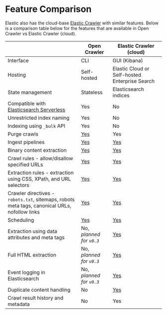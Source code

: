 # Feature Comparison

Elastic also has the cloud-base [Elastic Crawler](https://www.elastic.co/guide/en/enterprise-search/current/crawler.html) with similar features.
Below is a comparison table below for the features that are available in Open Crawler vs Elastic Crawler (cloud).

|                                                                                               | Open Crawler                                        | Elastic Crawler (cloud)                                                                                                            |
|-----------------------------------------------------------------------------------------------|-----------------------------------------------------|------------------------------------------------------------------------------------------------------------------------------------|
| Interface                                                                                     | CLI                                                 | GUI (Kibana)                                                                                                                       |
| Hosting                                                                                       | Self-hosted                                         | Elastic Cloud or Self-hosted Enterprise Search                                                                                     |
| State management                                                                              | Stateless                                           | Elasticsearch indices                                                                                                              |
| Compatible with [Elasticsearch Serverless](https://www.elastic.co/docs/current/serverless)    | Yes                                                 | No                                                                                                                                 |
| Unrestricted index naming                                                                     | Yes                                                 | No                                                                                                                                 |
| Indexing using `_bulk` API                                                                    | Yes                                                 | No                                                                                                                                 |
| Purge crawls                                                                                  | [Yes](../README.md#execution-logic)                 | Yes                                                                                                                                |
| Ingest pipelines                                                                              | [Yes](./features/INGEST_PIPELINES.md)               | [Yes](https://www.elastic.co/guide/en/enterprise-search/current/crawler-managing.html#crawler-managing-ingest-pipelines)           |
| Binary content extraction                                                                     | [Yes](./features/BINARY_CONTENT_EXTRACTION.md)      | [Yes](https://www.elastic.co/guide/en/enterprise-search/current/crawler-managing.html#crawler-managing-binary-content)             |
| Crawl rules - allow/disallow specified URLs                                                   | [Yes](./features/CRAWL_RULES.md)                    | [Yes](https://www.elastic.co/guide/en/enterprise-search/current/crawler-managing.html#crawler-managing-crawl-rules)                |
| Extraction rules - extraction using CSS, XPath, and URL selectors                             | [Yes](./features/EXTRACTION_RULES.md)               | [Yes](https://www.elastic.co/guide/en/enterprise-search/current/crawler-extraction-rules.html)                                     |
| Crawler directives - `robots.txt`, sitemaps, robots meta tags, canonical URLs, nofollow links | [Yes](./features/CRAWLER_DIRECTIVES.md)             | [Yes](https://www.elastic.co/guide/en/enterprise-search/current/crawler-content.html)                                              |
| Scheduling                                                                                    | [Yes](../README.md#scheduling-recurring-crawl-jobs) | [Yes](https://www.elastic.co/guide/en/enterprise-search/current/crawler-managing.html#crawler-managing-schedule)                   |
| Extraction using data attributes and meta tags                                                | No, _planned for `v0.3`_                            | [Yes](https://www.elastic.co/guide/en/enterprise-search/current/crawler-content.html#crawler-content-meta-tags-content-extraction) |
| Full HTML extraction                                                                          | No, _planned for `v0.3`_                            | [Yes](https://www.elastic.co/guide/en/enterprise-search/current/crawler-managing.html#crawler-managing-html-storagedocuments)      |
| Event logging in Elasticsearch                                                                | No, _planned for `v0.3`_                            | [Yes](https://www.elastic.co/guide/en/enterprise-search/current/crawler-view-events-logs.html)                                     |
| Duplicate content handling                                                                    | No                                                  | [Yes](https://www.elastic.co/guide/en/enterprise-search/current/crawler-managing.html#crawler-managing-duplicate-documents)        |
| Crawl result history and metadata                                                             | No                                                  | Yes                                                                                                                                |
